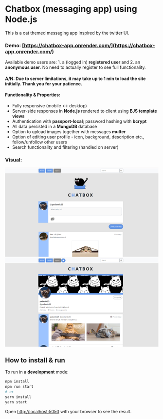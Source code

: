 # Chatbox (messaging app) using Node.js

This is a cat themed messaging app inspired by the twitter UI.

### Demo: [https://chatbox-app.onrender.com/](https://chatbox-app.onrender.com/)

Available demo users are: 1. a (logged in) **registered user** and 2. an **anonymous user**. No need to actually register to see full functionality.

#### A/N: Due to server limitations, it may take up to 1 min to load the site initially. Thank you for your patience.

#### Functionality & Properties:

- Fully responsive (mobile <-> desktop)
- Server-side responses in **Node.js** rendered to client using **EJS template views**
- Authentication with **passport-local**; password hashing with **bcrypt**
- All data persisted in a **MongoDB** database
- Option to upload images together with messages **multer**
- Option of editing user profile - icon, background, description etc., follow/unfollow other users
- Search functionality and filtering (handled on server)

### Visual:

![demo1](/public/img/demo/demo1.jpg)
![demo2](/public/img/demo/demo2.jpg)

## How to install & run

To run in a **development** mode:

```bash
npm install
npm run start
# or
yarn install
yarn start
```

Open [http://localhost:5050](http://localhost:5050) with your browser to see the result.
